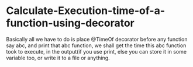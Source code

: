 # Calculate-Execution-time-of-a-function-using-decorator


Basically all we have to do is place @TimeOf decorator before any function say abc, and print that abc function, we shall get the time 
this abc function took to execute, in the output(if you use print, else you can store it in some variable too, or write it to a file or
anything.
